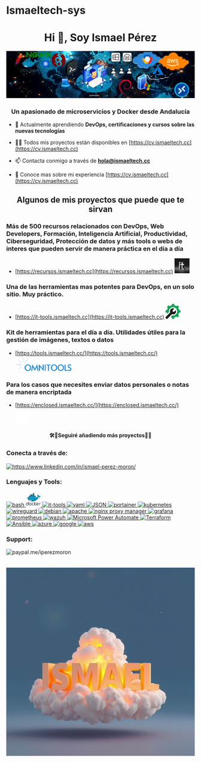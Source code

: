 # Ismaeltech-sys
<h1 align="center">Hi 👋, Soy Ismael Pérez</h1>

![](./Media/cabecera-linkedin.jpeg)

<h3 align="center">Un apasionado de microservicios y Docker desde Andalucía</h3>

- 🌱 Actualmente aprendiendo **DevOps, certificaciones y cursos sobre las nuevas tecnologías**

- 👨‍💻 Todos mis proyectos están disponibles en [https://cv.ismaeltech.cc](https://cv.ismaeltech.cc)

- 📫 Contacta conmigo a través de  **hola@ismaeltech.cc**

- 📄 Conoce mas sobre mi experiencia [https://cv.ismaeltech.cc](https://cv.ismaeltech.cc)

<h2 align="center">Algunos de mis proyectos que puede que te sirvan</h2>

<p align="left">

<h3 align="left">Más de 500 recursos relacionados con DevOps, Web Developers, Formación, Inteligencia Artificial, Productividad, Ciberseguridad, Protección de datos  y más tools o webs de interes que pueden servir de manera práctica en el día a día</h3>

- [https://recursos.ismaeltech.cc](https://recursos.ismaeltech.cc) ![](./Media/LOGOISMAELTECH%2040x40.jpeg)

</p>

<h3 align="left">Una de las herramientas mas potentes para DevOps, en un solo sitio. Muy práctico.</h3>

<p align="left">

- [https://it-tools.ismaeltech.cc](https://it-tools.ismaeltech.cc) ![](./Media/it-tools.png)

</p>

<h3 align="left">Kit de herramientas para el día a día. Utilidades útiles para la gestión de imágenes, textos o datos</h3>

<p align="left">

- [https://tools.ismaeltech.cc/](https://tools.ismaeltech.cc/) ![](./Media/omni-tools-full.png)

</p>

<h3 align="left">Para los casos que necesites enviar datos personales o notas de manera encriptada</h3>

<p align="left">

- [https://enclosed.ismaeltech.cc/](https://enclosed.ismaeltech.cc/) ![](./Media/icon-light.png)

</p>

<p align="center">
<h4 align="center">🛠🧠Seguiré añadiendo más proyectos🧠🧰</h4>  
</p>

<h3 align="left">Conecta a través de:</h3>
<p align="left">
<a href="https://linkedin.com/in/https://www.linkedin.com/in/ismael-perez-moron/" target="blank"><img align="center" src="https://raw.githubusercontent.com/rahuldkjain/github-profile-readme-generator/master/src/images/icons/Social/linked-in-alt.svg" alt="https://www.linkedin.com/in/ismael-perez-moron/" height="30" width="40" /></a>
</p>


<h3 align="left">Lenguajes y Tools:</h3>
<p align="left">
  <a href="https://www.gnu.org/software/bash/" target="_blank" rel="noreferrer">
    <img src="https://www.vectorlogo.zone/logos/gnu_bash/gnu_bash-icon.svg" alt="bash" width="40" height="40"/>
  </a>
  <a href="https://www.docker.com/" target="_blank" rel="noreferrer">
    <img src="https://raw.githubusercontent.com/devicons/devicon/master/icons/docker/docker-original-wordmark.svg" alt="docker" width="40" height="40"/>
  </a>
  <a href="https://it-tools.tech/" target="_blank" rel="noreferrer">
    <img src="https://cdn.jsdelivr.net/gh/homarr-labs/dashboard-icons/svg/it-tools.svg" alt="it-tools" width="40" height="40"/>
  </a>
  <a href="https://yaml.org/" target="_blank" rel="noreferrer">
    <img src="https://uxwing.com/wp-content/themes/uxwing/download/file-and-folder-type/yaml-file-icon.svg" alt="yaml" width="40" height="40"/>
  </a>
  <a href="https://www.json.org/json-en.html" target="_blank" rel="noreferrer">
    <img src="https://cdnjs.cloudflare.com/ajax/libs/simple-icons/3.2.0/json.svg" alt="JSON" width="40" height="40"/>
  </a>
  <a href="https://www.portainer.io/" target="_blank" rel="noreferrer">
    <img src="https://worldvectorlogo.com/logos/portainer.svg" alt="portainer" width="40" height="40"/>
  </a>
  <a href="https://kubernetes.io/" target="_blank" rel="noreferrer">
    <img src="https://cdn.jsdelivr.net/gh/homarr-labs/dashboard-icons/svg/kubernetes.svg" alt="kubernetes" width="40" height="40"/>
  </a>
  <a href="https://www.wireguard.com/" target="_blank" rel="noreferrer">
    <img src="https://cdn.jsdelivr.net/gh/homarr-labs/dashboard-icons/svg/wireguard.svg" alt="wireguard" width="40" height="40"/>
  </a>
  <a href="https://www.debian.org/" target="_blank" rel="noreferrer">
    <img src="https://cdn.jsdelivr.net/gh/homarr-labs/dashboard-icons/svg/debian-linux.svg" alt="debian" width="40" height="40"/>
  </a>
  <a href="https://httpd.apache.org/" target="_blank" rel="noreferrer">
    <img src="https://cdn.jsdelivr.net/gh/homarr-labs/dashboard-icons/svg/apache.svg" alt="apache" width="40" height="40"/>
  </a>
  <a href="https://nginxproxymanager.com/" target="_blank" rel="noreferrer">
    <img src="https://cdn.jsdelivr.net/gh/homarr-labs/dashboard-icons/svg/nginx-proxy-manager.svg" alt="nginx proxy manager" width="40" height="40"/>
  </a>
    <a href="https://grafana.com" target="_blank" rel="noreferrer">
    <img src="https://www.vectorlogo.zone/logos/grafana/grafana-icon.svg" alt="grafana" width="40" height="40"/>
  </a>
  <a href="https://prometheus.io/" target="_blank" rel="noreferrer">
    <img src="https://upload.wikimedia.org/wikipedia/commons/3/38/Prometheus_software_logo.svg" alt="prometheus" width="40" height="40"/>
  </a>
  <a href="https://wazuh.com/" target="_blank" rel="noreferrer">
    <img src="https://cdn.jsdelivr.net/gh/homarr-labs/dashboard-icons/svg/wazuh.svg" alt="wazuh" width="40" height="40"/>
  </a>
  <a href="https://learn.microsoft.com/es-es/power-automate/" target="_blank" rel="noreferrer">
    <img src="https://api.iconify.design/logos:microsoft-icon.svg" alt="Microsoft Power Automate" width="40" height="40"/>
  </a>
  <a href="https://www.terraform.io/" target="_blank" rel="noreferrer">
    <img src="https://api.iconify.design/logos:terraform-icon.svg" alt="Terraform" width="40" height="40"/>
  </a>
  <a href="https://www.ansible.com/" target="_blank" rel="noreferrer">
    <img src="https://api.iconify.design/logos:ansible.svg" alt="Ansible" width="40" height="40"/>
  </a>
  <a href="https://azure.microsoft.com/" target="_blank" rel="noreferrer">
    <img src="https://upload.wikimedia.org/wikipedia/commons/f/fa/Microsoft_Azure.svg" alt="azure" width="40" height="40"/>
  </a>
  <a href="https://www.google.com/" target="_blank" rel="noreferrer">
    <img src="https://upload.wikimedia.org/wikipedia/commons/2/2f/Google_2015_logo.svg" alt="google" width="40" height="40"/>
  </a>
  <a href="https://aws.amazon.com/" target="_blank" rel="noreferrer">
    <img src="https://upload.wikimedia.org/wikipedia/commons/9/93/Amazon_Web_Services_Logo.svg" alt="aws" width="40" height="40"/>
  </a>
</p>

<h3 align="left">Support:</h3>
<p><a href="https://www.buymeacoffee.com/paypal.me/iperezmoron"> <img align="left" src="https://cdn.buymeacoffee.com/buttons/v2/default-yellow.png" height="50" width="210" alt="paypal.me/iperezmoron" /></a></p><br><br>

![](./Media/ISMAELCLOUD.jpeg)
